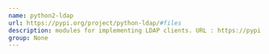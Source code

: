 ```yaml
---
name: python2-ldap
url: https://pypi.org/project/python-ldap/#files
description: modules for implementing LDAP clients. URL : https://pypi.org/project/python-ldap/#files Groups : None
group: None
---
```

